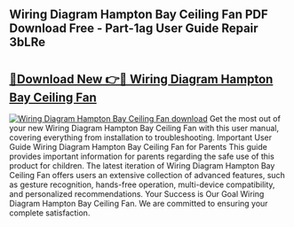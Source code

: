 ## Wiring Diagram Hampton Bay Ceiling Fan PDF Download Free - Part-1ag User Guide Repair 3bLRe

# <h2><a href="http://dfhoc9l.blite.top/?on=Wiring+Diagram+Hampton+Bay+Ceiling+Fan">🔗Download New 👉🔴 Wiring Diagram Hampton Bay Ceiling Fan</a></h2>

[![Wiring Diagram Hampton Bay Ceiling Fan download](https://i.imgur.com/lujVjoI.png)](http://dfhoc9l.blite.top/?on=Wiring+Diagram+Hampton+Bay+Ceiling+Fan)
Get the most out of your new Wiring Diagram Hampton Bay Ceiling Fan with this user manual, covering everything from installation to troubleshooting. Important User Guide Wiring Diagram Hampton Bay Ceiling Fan for Parents This guide provides important information for parents regarding the safe use of this product for children. The latest iteration of Wiring Diagram Hampton Bay Ceiling Fan offers users an extensive collection of advanced features, such as gesture recognition, hands-free operation, multi-device compatibility, and personalized recommendations. Your Success is Our Goal Wiring Diagram Hampton Bay Ceiling Fan. We are committed to ensuring your complete satisfaction.
